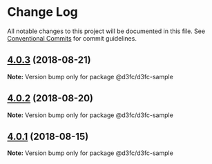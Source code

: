 # Change Log

All notable changes to this project will be documented in this file.
See [Conventional Commits](https://conventionalcommits.org) for commit guidelines.

<a name="4.0.3"></a>
## [4.0.3](https://github.com/d3fc/d3fc-sample/compare/@d3fc/d3fc-sample@4.0.2...@d3fc/d3fc-sample@4.0.3) (2018-08-21)




**Note:** Version bump only for package @d3fc/d3fc-sample

<a name="4.0.2"></a>
## [4.0.2](https://github.com/d3fc/d3fc-sample/compare/@d3fc/d3fc-sample@4.0.1...@d3fc/d3fc-sample@4.0.2) (2018-08-20)




**Note:** Version bump only for package @d3fc/d3fc-sample

<a name="4.0.1"></a>
## [4.0.1](https://github.com/d3fc/d3fc-sample/compare/@d3fc/d3fc-sample@4.0.0...@d3fc/d3fc-sample@4.0.1) (2018-08-15)




**Note:** Version bump only for package @d3fc/d3fc-sample
